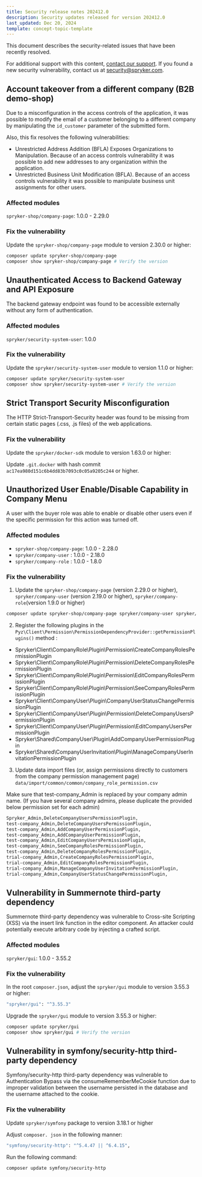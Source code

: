 ```yaml
---
title: Security release notes 202412.0
description: Security updates released for version 202412.0
last_updated: Dec 20, 2024
template: concept-topic-template
---
```


This document describes the security-related issues that have been recently resolved.

For additional support with this content, [contact our support](https://support.spryker.com/). If you found a new security vulnerability, contact us at [security@spryker.com](mailto:security@spryker.com).

## Account takeover from a different company (B2B demo-shop)

Due to a misconfiguration in the access controls of the application, it was possible to modify the email of a customer belonging to a different company by manipulating the `id_customer` parameter of the submitted form.

Also, this fix resolves the following vulnerabilities:
* Unrestricted Address Addition (BFLA) Exposes Organizations to Manipulation. Because of an access controls vulnerability it was possible to add new addresses to any organization within the application.
* Unrestricted Business Unit Modification (BFLA). Because of an access controls vulnerability it was possible to manipulate business unit assignments for other users.

### Affected modules

`spryker-shop/company-page`: 1.0.0 - 2.29.0

### Fix the vulnerability

Update the `spryker-shop/company-page` module to version 2.30.0 or higher:

```bash
composer update spryker-shop/company-page
composer show spryker-shop/company-page # Verify the version
```

## Unauthenticated Access to Backend Gateway and API Exposure

The backend gateway endpoint was found to be accessible externally without any form of authentication.

### Affected modules

`spryker/security-system-user`: 1.0.0

### Fix the vulnerability

Update the `spryker/security-system-user` module to version 1.1.0 or higher:

```bash
composer update spryker/security-system-user
composer show spryker/security-system-user # Verify the version
```

## Strict Transport Security Misconfiguration

The HTTP Strict-Transport-Security header was found to be missing from certain static pages (.css, .js files) of the web applications.

### Fix the vulnerability

Update the `spryker/docker-sdk` module to version 1.63.0 or higher:

Update `.git.docker` with hash commit `ac17ea980d151c6b4dd83b7093c0c05a9205c244` or higher.

## Unauthorized User Enable/Disable Capability in Company Menu

A user with the buyer role was able to enable or disable other users even if the specific permission for this action was turned off.

### Affected modules

* `spryker-shop/company-page`: 1.0.0 - 2.28.0
* `spryker/company-user` : 1.0.0 - 2.18.0
* `spryker/company-role` : 1.0.0 - 1.8.0

### Fix the vulnerability

1. Update the `spryker-shop/company-page` (version 2.29.0 or higher), `spryker/company-user` (version 2.19.0 or higher), `spryker/company-role`(version 1.9.0 or higher)

```bash
composer update spryker-shop/company-page spryker/company-user spryker/company-role
```

2. Register the following plugins in the `Pyz\Client\Permission\PermissionDependencyProvider::getPermissionPlugins()` method :
* Spryker\Client\CompanyRole\Plugin\Permission\CreateCompanyRolesPermissionPlugin
* Spryker\Client\CompanyRole\Plugin\Permission\DeleteCompanyRolesPermissionPlugin
* Spryker\Client\CompanyRole\Plugin\Permission\EditCompanyRolesPermissionPlugin
* Spryker\Client\CompanyRole\Plugin\Permission\SeeCompanyRolesPermissionPlugin
* Spryker\Client\CompanyUser\Plugin\CompanyUserStatusChangePermissionPlugin
* Spryker\Client\CompanyUser\Plugin\Permission\DeleteCompanyUsersPermissionPlugin
* Spryker\Client\CompanyUser\Plugin\Permission\EditCompanyUsersPermissionPlugin
* Spryker\Shared\CompanyUser\Plugin\AddCompanyUserPermissionPlugin
* Spryker\Shared\CompanyUserInvitation\Plugin\ManageCompanyUserInvitationPermissionPlugin

3. Update data import files (or, assign permissions directly to customers from the company permission management page) `data/import/common/common/company_role_permission.csv`

Make sure that test-company_Admin is replaced by your company admin name. (If you have several company admins, please duplicate the provided below permission set for each admin)

```bash
Spryker_Admin,DeleteCompanyUsersPermissionPlugin,
test-company_Admin,DeleteCompanyUsersPermissionPlugin,
test-company_Admin,AddCompanyUserPermissionPlugin,
test-company_Admin,AddCompanyUserPermissionPlugin,
test-company_Admin,EditCompanyUsersPermissionPlugin,
test-company_Admin,SeeCompanyRolesPermissionPlugin,
test-company_Admin,DeleteCompanyRolesPermissionPlugin,
trial-company_Admin,CreateCompanyRolesPermissionPlugin,
trial-company_Admin,EditCompanyRolesPermissionPlugin,
trial-company_Admin,ManageCompanyUserInvitationPermissionPlugin,
trial-company_Admin,CompanyUserStatusChangePermissionPlugin,
```

## Vulnerability in Summernote third-party dependency

Summernote third-party dependency was vulnerable to Cross-site Scripting (XSS) via the insert link function in the editor component. An attacker could potentially execute arbitrary code by injecting a crafted script. 

### Affected modules

`spryker/gui`: 1.0.0 - 3.55.2

### Fix the vulnerability

In the root `composer.json`, adjust the `spryker/gui` module to version 3.55.3 or higher:

```bash
"spryker/gui": "^3.55.3"
```

Upgrade the `spryker/gui` module to version 3.55.3 or higher:

```bash
composer update spryker/gui
composer show spryker/gui # Verify the version
```

## Vulnerability in symfony/security-http third-party dependency

Symfony/security-http third-party dependency was vulnerable to Authentication Bypass via the consumeRememberMeCookie function due to improper validation between the username persisted in the database and the username attached to the cookie.

### Fix the vulnerability

Update `spryker/symfony` package to version 3.18.1 or higher

Adjust `composer. json` in the following manner:

```bash
"symfony/security-http": "^5.4.47 || ^6.4.15",
```

Run the following command:

```bash
composer update symfony/security-http
```